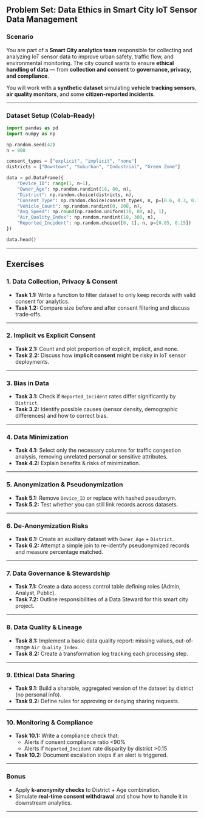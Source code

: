 ## **Problem Set: Data Ethics in Smart City IoT Sensor Data Management**

### **Scenario**

You are part of a **Smart City analytics team** responsible for collecting and analyzing IoT sensor data to improve urban safety, traffic flow, and environmental monitoring. The city council wants to ensure **ethical handling of data** — from **collection and consent** to **governance, privacy, and compliance**.

You will work with a **synthetic dataset** simulating **vehicle tracking sensors**, **air quality monitors**, and some **citizen-reported incidents**.

***

### **Dataset Setup (Colab-Ready)**

```python
import pandas as pd
import numpy as np

np.random.seed(42)
n = 800

consent_types = ["explicit", "implicit", "none"]
districts = ["Downtown", "Suburban", "Industrial", "Green Zone"]

data = pd.DataFrame({
    "Device_ID": range(1, n+1),
    "Owner_Age": np.random.randint(18, 80, n),
    "District": np.random.choice(districts, n),
    "Consent_Type": np.random.choice(consent_types, n, p=[0.6, 0.3, 0.1]),
    "Vehicle_Count": np.random.randint(0, 200, n),
    "Avg_Speed": np.round(np.random.uniform(10, 80, n), 1),
    "Air_Quality_Index": np.random.randint(10, 300, n),
    "Reported_Incident": np.random.choice([0, 1], n, p=[0.85, 0.15])
})

data.head()
```


***

## **Exercises**

### **1. Data Collection, Privacy \& Consent**

- **Task 1.1:** Write a function to filter dataset to only keep records with valid consent for analytics.
- **Task 1.2:** Compare size before and after consent filtering and discuss trade‑offs.

***

### **2. Implicit vs Explicit Consent**

- **Task 2.1:** Count and plot proportion of explicit, implicit, and none.
- **Task 2.2:** Discuss how **implicit consent** might be risky in IoT sensor deployments.

***

### **3. Bias in Data**

- **Task 3.1:** Check if `Reported_Incident` rates differ significantly by `District`.
- **Task 3.2:** Identify possible causes (sensor density, demographic differences) and how to correct bias.

***

### **4. Data Minimization**

- **Task 4.1:** Select only the necessary columns for traffic congestion analysis, removing unrelated personal or sensitive attributes.
- **Task 4.2:** Explain benefits \& risks of minimization.

***

### **5. Anonymization \& Pseudonymization**

- **Task 5.1:** Remove `Device_ID` or replace with hashed pseudonym.
- **Task 5.2:** Test whether you can still link records across datasets.

***

### **6. De-Anonymization Risks**

- **Task 6.1:** Create an auxiliary dataset with `Owner_Age` + `District`.
- **Task 6.2:** Attempt a simple join to re-identify pseudonymized records and measure percentage matched.

***

### **7. Data Governance \& Stewardship**

- **Task 7.1:** Create a data access control table defining roles (Admin, Analyst, Public).
- **Task 7.2:** Outline responsibilities of a Data Steward for this smart city project.

***

### **8. Data Quality \& Lineage**

- **Task 8.1:** Implement a basic data quality report: missing values, out-of-range `Air_Quality_Index`.
- **Task 8.2:** Create a transformation log tracking each processing step.

***

### **9. Ethical Data Sharing**

- **Task 9.1:** Build a sharable, aggregated version of the dataset by district (no personal info).
- **Task 9.2:** Define rules for approving or denying sharing requests.

***

### **10. Monitoring \& Compliance**

- **Task 10.1:** Write a compliance check that:
    - Alerts if consent compliance ratio <90%
    - Alerts if `Reported_Incident` rate disparity by district >0.15
- **Task 10.2:** Document escalation steps if an alert is triggered.

***

### **Bonus**

- Apply **k-anonymity checks** to District + Age combination.
- Simulate **real-time consent withdrawal** and show how to handle it in downstream analytics.

***